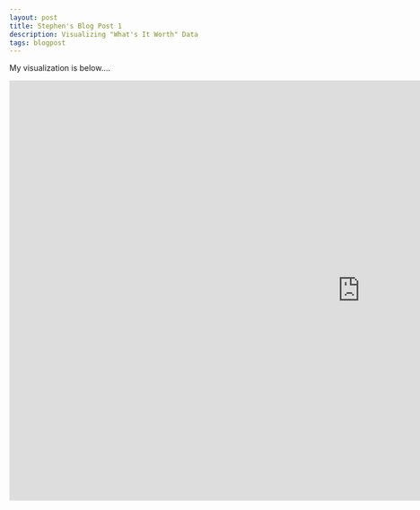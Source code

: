 ```yaml
---
layout: post
title: Stephen's Blog Post 1
description: Visualizing "What's It Worth" Data
tags: blogpost
---
```


My visualization is below....

<iframe width="1250" height="750" src="http://jsfiddle.net/stephenkappel/bk854/embedded/" allowfullscreen="allowfullscreen" frameborder="0"></iframe>